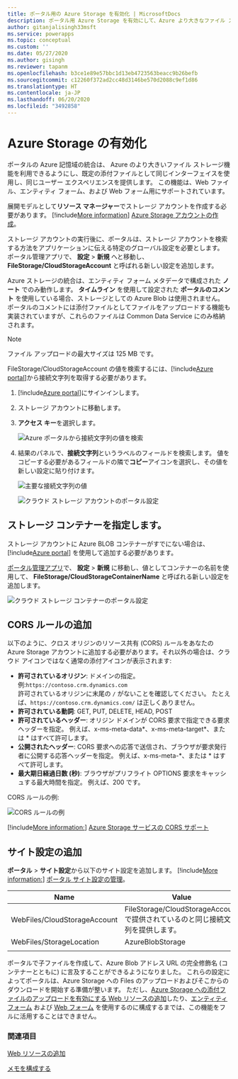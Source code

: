 ```yaml
---
title: ポータル用の Azure Storage を有効化 | MicrosoftDocs
description: ポータル用 Azure Storage を有効にして、Azure より大きなファイル ストレージ機能を利用できるようにする手順
author: gitanjalisingh33msft
ms.service: powerapps
ms.topic: conceptual
ms.custom: ''
ms.date: 05/27/2020
ms.author: gisingh
ms.reviewer: tapanm
ms.openlocfilehash: b3ce1e89e57bbc1d13eb4723563beacc9b26befb
ms.sourcegitcommit: c12260f372ad2cc48d3146be570d2088c9ef1d86
ms.translationtype: HT
ms.contentlocale: ja-JP
ms.lasthandoff: 06/20/2020
ms.locfileid: "3492858"
---
```

# <a name="enable-azure-storage"></a>Azure Storage の有効化

ポータルの Azure 記憶域の統合は、 Azure のより大きいファイル ストレージ機能を利用できるようにし、既定の添付ファイルとして同じインターフェイスを使用し、同じユーザー エクスペリエンスを提供します。 この機能は、Web ファイル、エンティティ フォーム、および Web フォーム用にサポートされています。

展開モデルとして**リソース マネージャー**でストレージ アカウントを作成する必要があります。 [!include[More information](../../includes/proc-more-information.md)] [Azure Storage アカウントの作成](https://docs.microsoft.com/azure/storage/storage-create-storage-account#create-a-storage-account)。

ストレージ アカウントの実行後に、ポータルは、ストレージ アカウントを検索する方法をアプリケーションに伝える特定のグローバル設定を必要とします。 ポータル管理アプリで、 **設定** > **新規** へと移動し、 **FileStorage/CloudStorageAccount** と呼ばれる新しい設定を追加します。

Azure ストレージの統合は、エンティティ フォーム メタデータで構成された **ノート** でのみ動作します。 **タイムライン** を使用して設定された **ポータルのコメント** を使用している場合、ストレージとしての Azure Blob は使用されません。 ポータルのコメントには添付ファイルとしてファイルをアップロードする機能も実装されていますが、これらのファイルは Common Data Service にのみ格納されます。
 
> [!NOTE]
> ファイル アップロードの最大サイズは 125 MB です。

FileStorage/CloudStorageAccount の値を検索するには、[!include[Azure portal](../../includes/pn-azure-portal.md)]から接続文字列を取得する必要があります。

1. [!include[Azure portal](../../includes/pn-azure-portal.md)]にサインインします。

2. ストレージ アカウントに移動します。

3. **アクセス キー**を選択します。

    ![Azure ポータルから接続文字列の値を検索](media/key-azure-storage.png "Azure ポータルから接続文字列の値を検索")

4. 結果のパネルで、**接続文字列**というラベルのフィールドを検索します。 値をコピーする必要があるフィールドの隣で**コピー**アイコンを選択し、その値を新しい設定に貼り付けます。

    ![主要な接続文字列の値](media/primary-connection-string-azure-storage.png "主要な接続文字列の値")

    ![クラウド ストレージ アカウントのポータル設定](media/portal-site-setting-cloud-storage-account.png "クラウド ストレージ アカウントのポータル設定")

## <a name="specify-the-storage-container"></a>ストレージ コンテナーを指定します。

ストレージ アカウントに Azure BLOB コンテナーがすでにない場合は、 [!include[Azure portal](../../includes/pn-azure-portal.md)] を使用して追加する必要があります。

[ポータル管理アプリ](configure/configure-portal.md)で、 **設定** > **新規** に移動し、値としてコンテナーの名前を使用して、 **FileStorage/CloudStorageContainerName** と呼ばれる新しい設定を追加します。

![クラウド ストレージ コンテナーのポータル設定](media/portal-site-setting-cloud-storage-container.png "クラウド ストレージ コンテナーのポータル設定")

## <a name="add-cors-rule"></a>CORS ルールの追加

以下のように、クロス オリジンのリソース共有 (CORS) ルールをあなたの Azure Storage アカウントに追加する必要があります。それ以外の場合は、クラウド アイコンではなく通常の添付アイコンが表示されます:

- **許可されているオリジン**: ドメインの指定。 例:`https://contoso.crm.dynamics.com` <br> 許可されているオリジンに末尾の `/` がないことを確認してください。 たとえば、`https://contoso.crm.dynamics.com/` は正しくありません。
- **許可されている動詞**: GET, PUT, DELETE, HEAD, POST
- **許可されているヘッダー**: オリジン ドメインが CORS 要求で指定できる要求ヘッダーを指定。 例えば、x-ms-meta-data\*、x-ms-meta-target\*、または \* はすべて許可します。
- **公開されたヘッダー**: CORS 要求への応答で送信され、ブラウザが要求発行者に公開する応答ヘッダーを指定。 例えば、x-ms-meta-\*、または \* はすべて許可します。
- **最大期日経過日数 (秒)**: ブラウザがプリフライト OPTIONS 要求をキャッシュする最大時間を指定。 例えば、200 です。

CORS ルールの例:

![CORS ルールの例](media/portals-cors-azure.png "CORS ルールの例")

[!include[More information:](../../includes/proc-more-information.md)] [Azure Storage サービスの CORS サポート](https://docs.microsoft.com/rest/api/storageservices/cross-origin-resource-sharing--cors--support-for-the-azure-storage-services)

## <a name="add-site-settings"></a>サイト設定の追加

**ポータル** > **サイト設定**から以下のサイト設定を追加します。 [!include[More information:](../../includes/proc-more-information.md)] [ポータル サイト設定の管理](configure/configure-site-settings.md#manage-portal-site-settings)。

|Name|Value|
|-----|-----|
|WebFiles/CloudStorageAccount|FileStorage/CloudStorageAccount で提供されているのと同じ接続文字列を提供します。|
|WebFiles/StorageLocation|AzureBlobStorage|
|||

ポータルで子ファイルを作成して、Azure Blob アドレス URL の完全修飾名 (コンテナーとともに) に言及することができるようになりました。 これらの設定によってポータルは、Azure Storage への Files のアップロードおよびそこからのダウンロードを開始する準備が整います。 ただし、[Azure Storage への添付ファイルのアップロードを有効にする Web リソースの追加](add-web-resource.md)したり、[エンティティ フォーム](configure-notes.md#notes-configuration-for-entity-forms) および [Web フォーム](configure-notes.md#notes-configuration-for-web-forms) を使用するのに構成するまでは、この機能をフルに活用することはできません。

### <a name="see-also"></a>関連項目

[Web リソースの追加](add-web-resource.md)

[メモを構成する](configure-notes.md)
